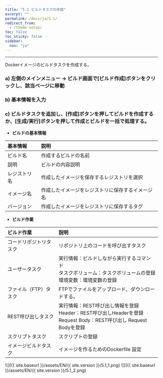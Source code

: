 ```yaml
---
title: "5.1 ビルドタスクの作成"
excerpt: ""
permalink: /docs/ja/5.1/
redirect_from:
  - /theme-setup/
toc: false
toc_sticky: false
sidebar:
  nav: "ja"
---
```


---
Dockerイメージのビルドタスクを作成する。

### a\) 左側のメインメニュー → ビルド画面で[ビルド作成]ボタンをクリックし、該当ページに移動

### b\) 基本情報を入力

### c\) ビルドタスクを追加し、[作成]ボタンを押してビルドを作成するか、[生成/実行]ボタンを押して作成とビルドを一括で処理する。

* **ビルドの基本情報**

| **基本情報** | **説明** |
| :--- | :--- |
| ビルド名 | 作成するビルドの名前 |
| 説明 | ビルドの内容説明 |
| レジストリ名 | 作成したイメージを保存するレジストリを選択 |
| イメージ名 | 作成したイメージをレジストリに保存するイメージ名 |
| バージョン | 作成したイメージをレジストリに保存するタグ |

* **ビルド作業**

| **ビルド作業** | **説明** |
| :--- | :--- |
| コードリポジトリタスク | リポジトリ上のコードを呼び出すタスク |
| ユーザータスク | 実行情報：ビルドしながら実行するコマンド<br/>タスクボリューム：タスクボリュームの登録<br/>環境変数：環境変数の登録 |
| ファイル（FTP）タスク | FTPでファイルをアップロード、ダウンロードする。|
| REST呼び出しタスク | 実行情報：REST呼び出し情報を登録<br/>Header：REST呼び出しHeaderを登録<br/>Request Body：REST呼び出し Request Bodyを登録 |
| スクリプトタスク | スクリプトの登録 |
| イメージビルドタスク | イメージを作るためのDockerfile 設定 |

![]({{ site.baseurl }}/assets/EN/{{ site.version }}/5.1_1.png)
![]({{ site.baseurl }}/assets/EN/{{ site.version }}/5.1_2.png)
